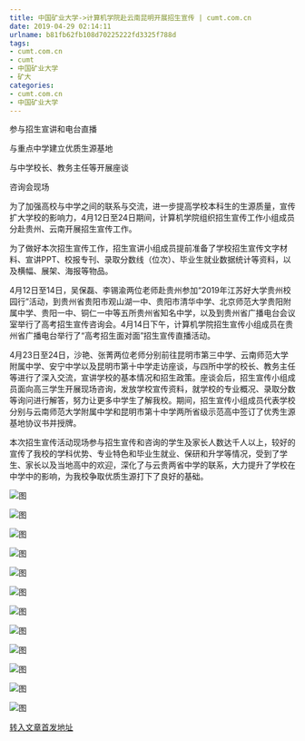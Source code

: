 ```yaml
---
title: 中国矿业大学->计算机学院赴云南昆明开展招生宣传 | cumt.com.cn
date: 2019-04-29 02:14:11
urlname: b81fb62fb108d70225222fd3325f788d
tags: 
- cumt.com.cn
- cumt
- 中国矿业大学
- 矿大
categories:
- cumt.com.cn
- 中国矿业大学
---
```


参与招生宣讲和电台直播

与重点中学建立优质生源基地

与中学校长、教务主任等开展座谈

咨询会现场

为了加强高校与中学之间的联系与交流，进一步提高学校本科生的生源质量，宣传扩大学校的影响力，4月12日至24日期间，计算机学院组织招生宣传工作小组成员分赴贵州、云南开展招生宣传工作。

为了做好本次招生宣传工作，招生宣讲小组成员提前准备了学校招生宣传文字材料、宣讲PPT、校报专刊、录取分数线（位次）、毕业生就业数据统计等资料，以及横幅、展架、海报等物品。

4月12日至14日，吴保磊、李锡渝两位老师赴贵州参加“2019年江苏好大学贵州校园行”活动，到贵州省贵阳市观山湖一中、贵阳市清华中学、北京师范大学贵阳附属中学、贵阳一中、铜仁一中等五所贵州省知名中学，以及到贵州省广播电台会议室举行了高考招生宣传咨询会。4月14日下午，计算机学院招生宣传小组成员在贵州省广播电台举行了“高考招生面对面”招生宣传直播活动。

4月23日至24日，沙艳、张菁两位老师分别前往昆明市第三中学、云南师范大学附属中学、安宁中学以及昆明市第十中学走访座谈，与四所中学的校长、教务主任等进行了深入交流，宣讲学校的基本情况和招生政策。座谈会后，招生宣传小组成员面向高三学生开展现场咨询，发放学校宣传资料，就学校的专业概况、录取分数等询问进行解答，努力让更多中学生了解我校。期间，招生宣传小组成员代表学校分别与云南师范大学附属中学和昆明市第十中学两所省级示范高中签订了优秀生源基地协议书并授牌。

本次招生宣传活动现场参与招生宣传和咨询的学生及家长人数达千人以上，较好的宣传了我校的学科优势、专业特色和毕业生就业、保研和升学等情况，受到了学生、家长以及当地高中的欢迎，深化了与云贵两省中学的联系，大力提升了学校在中学中的影响，为我校争取优质生源打下了良好的基础。

![图](http://xwzx.cumt.edu.cn/_upload/article/images/c3/15/84ae772d4dc7b042b5a29f3d71fb/b9163470-13cb-42f0-9b57-cbca76df070d.jpg)

![图](http://xwzx.cumt.edu.cn/_ueditor/images/empty.gif)

![图](http://xwzx.cumt.edu.cn/_upload/article/images/c3/15/84ae772d4dc7b042b5a29f3d71fb/c6a64ad8-0086-4ad8-8b07-35ddeddbcaff.jpg)

![图](http://xwzx.cumt.edu.cn/_upload/article/images/c3/15/84ae772d4dc7b042b5a29f3d71fb/57556454-1189-4323-bd53-c94c950e93ba.jpg)

![图](http://xwzx.cumt.edu.cn/_ueditor/images/empty.gif)

![图](http://xwzx.cumt.edu.cn/_upload/article/images/c3/15/84ae772d4dc7b042b5a29f3d71fb/0d5d58f2-a268-4c2d-8939-37fc2ff3a886.jpg)

![图](http://xwzx.cumt.edu.cn/_upload/article/images/c3/15/84ae772d4dc7b042b5a29f3d71fb/fc06a421-3c7b-4936-b685-42c8143baf66.jpg)

![图](http://xwzx.cumt.edu.cn/_ueditor/images/empty.gif)

![图](http://xwzx.cumt.edu.cn/_upload/article/images/c3/15/84ae772d4dc7b042b5a29f3d71fb/4629e21b-d8c1-4713-8294-7996f87fedc0.jpg)

![图](http://xwzx.cumt.edu.cn/_upload/article/images/c3/15/84ae772d4dc7b042b5a29f3d71fb/27d21384-16e8-400b-bab2-2bd31f73415a.jpg)

![图](http://xwzx.cumt.edu.cn/_ueditor/images/empty.gif)

![图](http://xwzx.cumt.edu.cn/_upload/article/images/c3/15/84ae772d4dc7b042b5a29f3d71fb/06f00c39-9b62-40f4-bb6a-ed455a5b05af.jpg)

[转入文章首发地址](http://xwzx.cumt.edu.cn/f8/d9/c523a522457/page.htm)